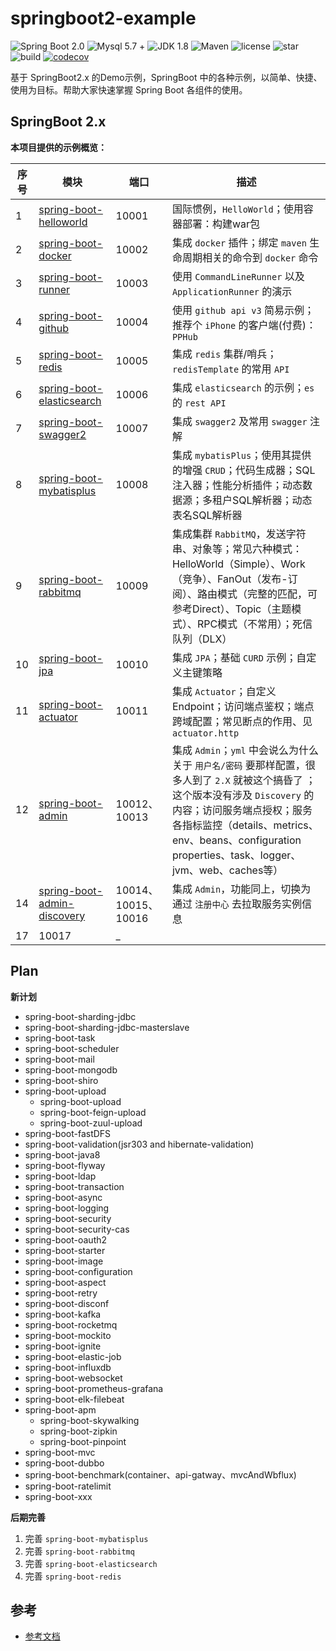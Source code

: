 # springboot2-example

![Spring Boot 2.0](https://img.shields.io/badge/Spring%20Boot-2.0-brightgreen.svg)
![Mysql 5.7 +](https://img.shields.io/badge/Mysql-5.7+-blue.svg)
![JDK 1.8](https://img.shields.io/badge/JDK-1.8-brightgreen.svg)
![Maven](https://img.shields.io/badge/Maven-3.5.0-yellowgreen.svg)
![license](https://img.shields.io/github/license/rexlin600/springboot2-example)
![star](https://img.shields.io/github/stars/rexlin600/springboot2-example?style=social)
![build](https://img.shields.io/travis/rexlin600/springboot2-example/master)
[![codecov](https://codecov.io/gh/rexlin600/springboot2-example/branch/master/graph/badge.svg)](https://codecov.io/gh/rexlin600/springboot2-example)

基于 SpringBoot2.x 的Demo示例，SpringBoot 中的各种示例，以简单、快捷、使用为目标。帮助大家快速掌握 Spring Boot 各组件的使用。

## SpringBoot 2.x

**本项目提供的示例概览：**

| 序号 | 模块 | 端口 | 描述 | 
| --- | --- | --- | --- |
| 1 | [spring-boot-helloworld](https://github.com/rexlin600/springboot2-examplespringboot2-example/tree/master/spring-boot-helloworld) | 10001 | 国际惯例，`HelloWorld`；使用容器部署：构建war包 |
| 2 | [spring-boot-docker](https://github.com/rexlin600/springboot2-example/tree/master/spring-boot-docker) | 10002 | 集成 `docker` 插件；绑定 `maven` 生命周期相关的命令到 `docker` 命令 |
| 3 | [spring-boot-runner](https://github.com/rexlin600/springboot2-example/tree/master/spring-boot-runner) | 10003 | 使用 `CommandLineRunner` 以及 `ApplicationRunner` 的演示 |
| 4 | [spring-boot-github](https://github.com/rexlin600/springboot2-example/tree/master/spring-boot-github) | 10004 | 使用 `github api v3` 简易示例；推荐个 `iPhone` 的客户端(付费)：`PPHub`  |
| 5 | [spring-boot-redis](https://github.com/rexlin600/springboot2-example/tree/master/spring-boot-redis) | 10005 | 集成 `redis` 集群/哨兵；`redisTemplate` 的常用 `API` |
| 6 | [spring-boot-elasticsearch](https://github.com/rexlin600/springboot2-example/tree/master/spring-boot-elasticsearch) | 10006 | 集成 `elasticsearch` 的示例；`es` 的 `rest API` |
| 7 | [spring-boot-swagger2](https://github.com/rexlin600/springboot2-example/tree/master/spring-boot-swagger2) | 10007 | 集成 `swagger2` 及常用 `swagger` 注解 |
| 8 | [spring-boot-mybatisplus](https://github.com/rexlin600/springboot2-example/tree/master/spring-boot-mybatisplus) | 10008 | 集成 `mybatisPlus`；使用其提供的增强 `CRUD`；代码生成器；SQL注入器；性能分析插件；动态数据源；多租户SQL解析器；动态表名SQL解析器 |
| 9 | [spring-boot-rabbitmq](https://github.com/rexlin600/springboot2-example/tree/master/spring-boot-rabbitmq) | 10009 | 集成集群 `RabbitMQ`，发送字符串、对象等；常见六种模式：HelloWorld（Simple）、Work（竞争）、FanOut（发布-订阅）、路由模式（完整的匹配，可参考Direct）、Topic（主题模式）、RPC模式（不常用）；死信队列（DLX） |
| 10 | [spring-boot-jpa](https://github.com/rexlin600/springboot2-example/tree/master/spring-boot-jpa) | 10010 | 集成 `JPA`；基础 `CURD` 示例；自定义主键策略 |
| 11 | [spring-boot-actuator](https://github.com/rexlin600/springboot2-example/tree/master/spring-boot-actuator) | 10011 | 集成 `Actuator`；自定义Endpoint；访问端点鉴权；端点跨域配置；常见断点的作用、见`actuator.http` |
| 12 | [spring-boot-admin](https://github.com/rexlin600/springboot2-example/tree/master/spring-boot-admin)  | 10012、10013 | 集成 `Admin`；`yml` 中会说么为什么关于 `用户名/密码` 要那样配置，很多人到了 `2.X` 就被这个搞昏了 ；这个版本没有涉及 `Discovery` 的内容；访问服务端点授权；服务各指标监控（details、metrics、env、beans、configuration properties、task、logger、jvm、web、caches等） |
| 14 | [spring-boot-admin-discovery](https://github.com/rexlin600/springboot2-example/tree/master/spring-boot-admin-discovery) | 10014、10015、10016 | 集成 `Admin`，功能同上，切换为通过 `注册中心` 去拉取服务实例信息 |
| 17 | 10017 | _ |

## Plan

**新计划**

* spring-boot-sharding-jdbc
* spring-boot-sharding-jdbc-masterslave
* spring-boot-task
* spring-boot-scheduler
* spring-boot-mail
* spring-boot-mongodb
* spring-boot-shiro
* spring-boot-upload
  * spring-boot-upload
  * spring-boot-feign-upload
  * spring-boot-zuul-upload
* spring-boot-fastDFS
* spring-boot-validation(jsr303 and hibernate-validation)
* spring-boot-java8
* spring-boot-flyway
* spring-boot-ldap
* spring-boot-transaction
* spring-boot-async
* spring-boot-logging
* spring-boot-security
* spring-boot-security-cas
* spring-boot-oauth2
* spring-boot-starter
* spring-boot-image
* spring-boot-configuration
* spring-boot-aspect
* spring-boot-retry
* spring-boot-disconf
* spring-boot-kafka
* spring-boot-rocketmq
* spring-boot-mockito
* spring-boot-ignite
* spring-boot-elastic-job
* spring-boot-influxdb
* spring-boot-websocket
* spring-boot-prometheus-grafana
* spring-boot-elk-filebeat
* spring-boot-apm
  * spring-boot-skywalking
  * spring-boot-zipkin
  * spring-boot-pinpoint
* spring-boot-mvc
* spring-boot-dubbo
* spring-boot-benchmark(container、api-gatway、mvcAndWbflux)
* spring-boot-ratelimit
* spring-boot-xxx
 

**后期完善**

1. 完善 `spring-boot-mybatisplus`
2. 完善 `spring-boot-rabbitmq`
3. 完善 `spring-boot-elasticsearch`
4. 完善 `spring-boot-redis`


## 参考

- [参考文档](https://github.com/rexlin600/springboot2-example/blob/master/docs/reference.md)